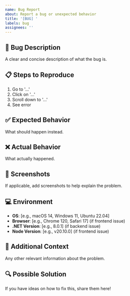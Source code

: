 ```yaml
---
name: Bug Report
about: Report a bug or unexpected behavior
title: '[BUG] '
labels: bug
assignees: ''
---
```


## 🐛 Bug Description
A clear and concise description of what the bug is.

## 📋 Steps to Reproduce
1. Go to '...'
2. Click on '...'
3. Scroll down to '...'
4. See error

## ✅ Expected Behavior
What should happen instead.

## ❌ Actual Behavior
What actually happened.

## 📸 Screenshots
If applicable, add screenshots to help explain the problem.

## 💻 Environment
- **OS**: [e.g., macOS 14, Windows 11, Ubuntu 22.04]
- **Browser**: [e.g., Chrome 120, Safari 17] (if frontend issue)
- **.NET Version**: [e.g., 8.0.1] (if backend issue)
- **Node Version**: [e.g., v20.10.0] (if frontend issue)

## 📝 Additional Context
Any other relevant information about the problem.

## 🔍 Possible Solution
If you have ideas on how to fix this, share them here!

